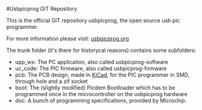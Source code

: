 #Usbpicprog GIT Repository

This is the official GIT repository usbpicprog, the open source usb pic programmer.

For more information please visit: [usbpicprog.org](http://usbpicprog.org)

The trunk folder (it's there for historycal reasons) contains some subfolders:

* upp_wx: The PC application, also called usbpicprog-software
* uc_code: The PIC firmware, also called usbpicprog-firmware
* pcb: The PCB design, made in [KiCad](http://www.lis.inpg.fr/realise_au_lis/kicad/), for the PIC programmer in SMD, through hole and a zif socket
* boot: The (slightly modified) Picdem Bootloader which has to be programmed once in the microcontroller on the usbpicprog hardware
* doc: A bunch of programming specifications, provided by Microchip. 

